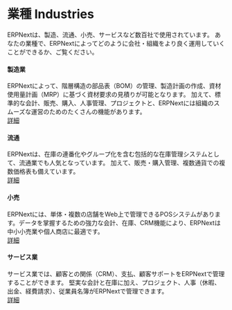 # 業種 Industries

ERPNextは、製造、流通、小売、サービスなど数百社で使用されています。
あなたの業種で、ERPNextによってどのように会社・組織をより良く運用していくことができるか、ご覧ください。

#### 製造業

ERPNextによって、階層構造の部品表（BOM）の管理、製造計画の作成、資材使用量計画（MRP）に基づく資材要求の見積りが可能となります。
加えて、標準的な会計、販売、購入、人事管理、プロジェクトと、ERPNextには組織のスムーズな運営のためのたくさんの機能があります。<br>
[詳細](/industries/manufacturing)

#### 流通

ERPNextは、在庫の連番化やグループ化を含む包括的な在庫管理システムとして、流通業でも人気となっています。
加えて、販売・購入管理、複数通貨での複数価格表も備えています。<br>
[詳細](/industries/distribution)

#### 小売

ERPNextには、単体・複数の店舗をWeb上で管理できるPOSシステムがあります。データを掌握するための強力な会計、在庫、CRM機能により、ERPNextは中小小売業や個人商店に最適です。<br>
[詳細](/industries/retail)

#### サービス業

サービス業では、顧客との関係（CRM）、支払、顧客サポートをERPNextで管理することができます。
堅実な会計と在庫に加え、プロジェクト、人事（休暇、出金、経費請求）、従業員名簿がERPNextで管理できます。<br>
[詳細](/industries/services)
